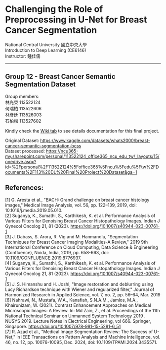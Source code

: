 # Challenging the Role of Preprocessing in U-Net for Breast Cancer Segmentation​


National Central University 國立中央大學  
Introduction to Deep Learning (CE6146)  
Instructor: 鍾佳儒  

---

## Group 12 - Breast Cancer Semantic Segmentation Dataset​
Group members:  
林光榮 113522124​  
何瑞柏 113522606  
林彥廷 113526003​  
石柏楷 113527602​

Kindly check the [Wiki tab](https://github.com/dewa-ai/1131-group12-finalproject-deeplearning/wiki) to see details documentation for this final project.

Original Dataset: https://www.kaggle.com/datasets/whats2000/breast-cancer-semantic-segmentation-bcss  
Dataset processed: https://ncu365-my.sharepoint.com/personal/113522124_office365_ncu_edu_tw/_layouts/15/onedrive.aspx?id=%2Fpersonal%2F113522124%5Foffice365%5Fncu%5Fedu%5Ftw%2FDocuments%2F113%20DL%20Final%20Project%20Dataset&ga=1

## References:  

[1] G. Aresta et al., "BACH: Grand challenge on breast cancer histology images," Medical Image Analysis, vol. 56, pp. 122–139, 2019, doi: 10.1016/j.media.2019.05.010.​  
[2] Suganya, K., Sumathi, S., Karthikesh, K. et al. Performance Analysis of Various Filters for Denoising Breast Cancer Histopathology Images. Indian J Gynecol Oncolog 21, 81 (2023). https://doi.org/10.1007/s40944-023-00761-1​  
[3] J. Dabass, S. Arora, R. Vig and M. Hanmandlu, "Segmentation Techniques for Breast Cancer Imaging Modalities-A Review," 2019 9th International Conference on Cloud Computing, Data Science & Engineering (Confluence), Noida, India, 2019, pp. 658-663, doi: 10.1109/CONFLUENCE.2019.8776937.​  
[4] Suganya, K., Sumathi, S., Karthikesh, K. et al. Performance Analysis of Various Filters for Denoising Breast Cancer Histopathology Images. Indian J Gynecol Oncolog 21, 81 (2023). https://doi.org/10.1007/s40944-023-00761-1​  
[5] J. S. Himanshu and H. Joshi, "Image restoration and deblurring using Lucy Richardson technique with Wiener and regularized filter," Journal of Harmonized Research in Applied Science, vol. 7, no. 2, pp. 56–64, Mar. 2019​  
[6] Nahrawi, N., Mustafa, W.A., Kanafiah, S.N.A.M., Jamlos, M.A., Khairunizam, W. (2021). Contrast Enhancement Approaches on Medical Microscopic Images: A Review. In: Md Zain, Z., et al. Proceedings of the 11th National Technical Seminar on Unmanned System Technology 2019 . NUSYS 2019. Lecture Notes in Electrical Engineering, vol 666. Springer, Singapore. https://doi.org/10.1007/978-981-15-5281-6_51​  
[7] R. Azad et al., "Medical Image Segmentation Review: The Success of U-Net," in IEEE Transactions on Pattern Analysis and Machine Intelligence, vol. 46, no. 12, pp. 10076-10095, Dec. 2024, doi: 10.1109/TPAMI.2024.3435571.​
